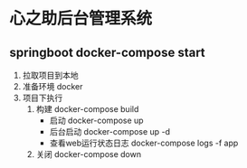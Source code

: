 # 心之助后台管理系统
## springboot docker-compose start
1. 拉取项目到本地
2. 准备环境 docker 
3. 项目下执行
    1. 构建 docker-compose build
        - 启动 docker-compose up
        - 后台启动 docker-compose up -d
        - 查看web运行状态日志 docker-compose logs -f app
    2. 关闭 docker-compose down
